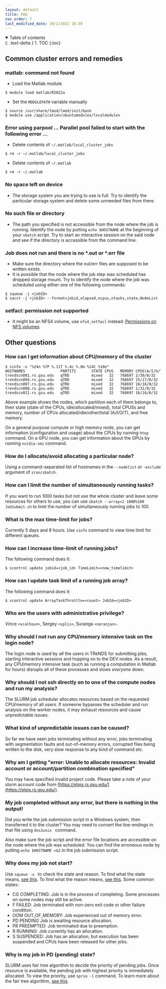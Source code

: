 ```yaml
---
layout: default
title: FAQ
nav_order: 7
last_modified_date: 10/2/2022 16:39
---
```

<details open markdown="block">
  <summary>
    Table of contents
  </summary>
  {: .text-delta }
1. TOC
{:toc}
</details>

## Common cluster errors and remedies

### matlab: command not found

-   Load the Matlab module

`$ module load matlab/R2022a`

-   Set the `MODULEPATH` variable manually

```
$ source /usr/share/lmod/lmod/init/bash
$ module use /application/ubuntumodules/localmodules
```

### Error using parpool ... Parallel pool failed to start with the following error ...

-   Delete contents of `~/.matlab/local_cluster_jobs`

`$ rm -r ~/.matlab/local_cluster_jobs`

-   Delete contents of `~/.matlab`

`$ rm -r ~/.matlab`

### No space left on device

-   The storage system you are trying to use is full. Try to identify
    the particular storage system and delete some unneeded files from
    there.

### No such file or directory

-   The path you specified is not accessible from the node where the job
    is running. Identify the node by putting `echo $HOSTNAME` at the
    beginning of your `sbatch` script. Try to start an interactive
    session on the said node and see if the directory is accessible from
    the command line.

### Job does not run and there is no \*.out or \*.err file

-   Make sure the directory where the out/err files are supposed to be
    written exists.
-   It is possible that the node where the job step was scheduled has
    dropped storage mount. Try to identify the node where the job was
    scheduled using either one of the following commands:

```
$ squeue -j <jobID>
$ sacct -j <jobID> --format=jobid,elapsed,ncpus,ntasks,state,NodeList
```

### setfacl: permission not supported

-   It might be an NFS4 volume, use `nfs4_setfacl` instead: [Permissions
    on NFS volumes](Storage_guide#Permissions_on_NFS_volumes)

## Other questions

### How can I get information about CPU/memory of the cluster

```
$ sinfo -o "%24n %7P %.11T %.4c %.8m %14C %10e"
HOSTNAMES                PARTITI       STATE CPUS   MEMORY CPUS(A/I/O/T)  FREE_MEM
trendscn001.rs.gsu.edu   qTRD          mixed   32   768697 2/30/0/32      716707
trendscn004.rs.gsu.edu   qTRD          mixed   32   768697 15/17/0/32     409574
trendscn007.rs.gsu.edu   qTRD          mixed   32   768697 16/16/0/32     653037
trendscn008.rs.gsu.edu   qTRD          mixed   32   768697 1/31/0/32      562276
trendscn011.rs.gsu.edu   qTRD          mixed   32   768697 16/16/0/32     461971
```

Above example shows the nodes, which partition each of them belongs to,
their state (state of the CPUs, idle/allocated/mixed), total CPUSs and
memory, number of CPUs allocated/idle/other/total (A/I/O/T), and free
memory.

On a general purpose compute or high memory node, you can get
information (configuration and usage) about the CPUs by running `htop`
command. On a GPU node, you can get information about the GPUs by
running `nvidia-smi` command.

### How do I allocate/avoid allocating a particular node?

Using a command-separated list of hostnames in the `--nodelist` or
`-exclude` argument of `srun/sbatch`.

### How can I limit the number of simultaneously running tasks?

If you want to run 1000 tasks but not use the whole cluster and leave
some resources for others to use, you can use
`sbatch --array=1-1000%100 JobSubmit.sh` to limit the number of
simultaneously running jobs to 100.

### What is the max time-limit for jobs?

Currently 5 days and 8 hours. Use `sinfo` command to view time limit for
different queues.

### How can I increase time-limit of running jobs?

The following command does it:

`$ scontrol update jobid=<job_id> TimeLimit=<new_timelimit>`

### How can I update task limit of a running job array?

The following command does it:

`$ scontrol update ArrayTaskThrottle=<count> JobId=<jobID>`

### Who are the users with administrative privilege?

Vince `<vcalhoun>`, Sergey `<splis>`, Suranga `<neranjan>`.

### Why should I not run any CPU/memory intensive task on the login node?

The login node is used by *all* the users in TReNDS for submitting jobs,
starting interactive sessions and hopping on to the DEV nodes. As a
result, any CPU/memory intensive task (such as running a computation in
Matlab for hours) disrupts all of these processes and slows *everyone*
down.

### Why should I not ssh directly on to one of the compute nodes and run my analysis?

The SLURM job scheduler allocates resources based on the requested
CPU/memory of all users. If someone bypasses the scheduler and run
analysis on the worker nodes, it may exhaust resources and cause
unpredictable issues.

### What kind of unpredictable issues can be caused?

So far we have seen jobs terminating without any error, jobs terminating
with segmentation faults and out-of-memory errors, corrupted files being
written to the disk, very slow response to any kind of command etc.

### Why am I getting "error: Unable to allocate resources: Invalid account or account/partition combination specified"

You may have specified invalid project code. 
Please take a note of your slurm account code from [https://elpis.rs.gsu.edu/](https://elpis.rs.gsu.edu/).

### My job completed without any error, but there is nothing in the output!

Did you write the job submission script in a Windows system, then
transferred it to the cluster? You may need to convert the line-endings
in that file using `dos2unix `<filename> command.

Also make sure the job script and the error file locations are accessible on the node where the job was scheduled. 
You can find the erroneous node by putting `echo $HOSTNAME >&2` in the job submission script.

### Why does my job not start?

Use `squeue -u `<campusID> to check the state and reason. To find what
the state means, [see
this](https://slurm.schedmd.com/squeue.html#SECTION_JOB-STATE-CODES). To
find what the reason means, [see
this](https://slurm.schedmd.com/squeue.html#SECTION_JOB-REASON-CODES).
Some common states:

- CG COMPLETING: Job is in the process of completing. Some processes on some nodes may
still be active.
- F FAILED: Job terminated with non-zero exit code or other failure condition.
- OOM OUT_OF_MEMORY: Job experienced out of memory error.
- PD PENDING Job is awaiting resource allocation.
- PR PREEMPTED: Job terminated due to preemption.
- R RUNNING: Job currently has an allocation.
- S SUSPENDED: Job has an allocation, but execution has been suspended and CPUs have
been released for other jobs.

### Why is my job in PD (pending) state?

SLURM uses fair tree algorithm to decide the priority of pending jobs.
Once resource is available, the pending job with highest priority is
immediately allocated. To view the priority, use `sprio -l` command. To
learn more about the fair tree algorithm, [see
this](https://slurm.schedmd.com/fair_tree.html).

